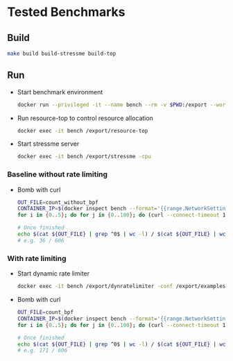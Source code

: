# Tested Benchmarks

## Build

```bash
make build build-stressme build-top
```

## Run

* Start benchmark environment
    ```bash
    docker run --privileged -it --name bench --rm -v $PWD:/export --workdir=/export --cpus="0.25" -m 5G golang:1.17.1-alpine3.14
    ```
* Run resource-top to control resource allocation
    ```bash
    docker exec -it bench /export/resource-top
    ```
* Start stressme server
    ```bash
    docker exec -it bench /export/stressme -cpu
    ```
### Baseline without rate limiting
* Bomb with curl
    ```bash
    OUT_FILE=count_without_bpf
    CONTAINER_IP=$(docker inspect bench --format='{{range.NetworkSettings.Networks}}{{.IPAddress}}{{end}}' | head -n 1)
    for i in {0..5}; do for j in {0..100}; do (curl --connect-timeout 1 ${CONTAINER_IP}:8080 >/dev/null 2>&1; echo $? >> ${OUT_FILE} ) &; done; sleep 3; done;

    # Once finished
    echo $(cat ${OUT_FILE} | grep ^0$ | wc -l) / $(cat ${OUT_FILE} | wc -l)
    # e.g. 36 / 606
    ```

### With rate limiting
* Start dynamic rate limiter
    ```bash
    docker exec -it bench /export/dynratelimiter -conf /export/examples/dynratelimit.yaml
    ```
* Bomb with curl
    ```bash
    OUT_FILE=count_bpf
    CONTAINER_IP=$(docker inspect bench --format='{{range.NetworkSettings.Networks}}{{.IPAddress}}{{end}}' | head -n 1)
    for i in {0..5}; do for j in {0..100}; do (curl --connect-timeout 1 ${CONTAINER_IP}:8080 >/dev/null 2>&1; echo $? >> ${OUT_FILE} ) &; done; sleep 3; done;

    # Once finished
    echo $(cat ${OUT_FILE} | grep ^0$ | wc -l) / $(cat ${OUT_FILE} | wc -l)
    # e.g. 171 / 606
    ```
